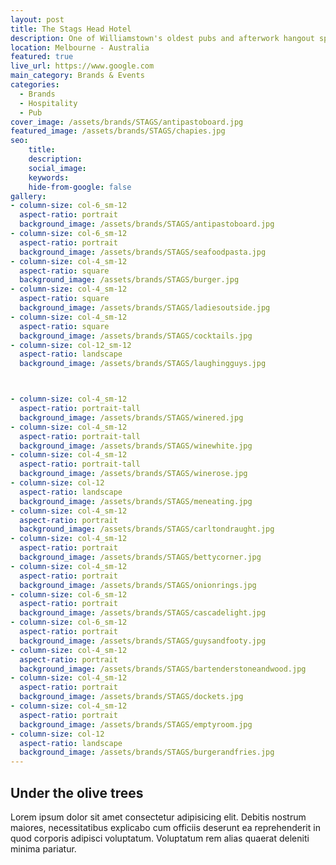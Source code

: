 ```yaml
---
layout: post
title: The Stags Head Hotel
description: One of Williamstown's oldest pubs and afterwork hangout spot for locals
location: Melbourne - Australia
featured: true
live_url: https://www.google.com
main_category: Brands & Events
categories:
  - Brands
  - Hospitality
  - Pub
cover_image: /assets/brands/STAGS/antipastoboard.jpg
featured_image: /assets/brands/STAGS/chapies.jpg
seo:
    title:
    description:
    social_image:
    keywords:
    hide-from-google: false 
gallery:
- column-size: col-6_sm-12
  aspect-ratio: portrait
  background_image: /assets/brands/STAGS/antipastoboard.jpg
- column-size: col-6_sm-12
  aspect-ratio: portrait
  background_image: /assets/brands/STAGS/seafoodpasta.jpg
- column-size: col-4_sm-12
  aspect-ratio: square
  background_image: /assets/brands/STAGS/burger.jpg
- column-size: col-4_sm-12
  aspect-ratio: square
  background_image: /assets/brands/STAGS/ladiesoutside.jpg
- column-size: col-4_sm-12
  aspect-ratio: square
  background_image: /assets/brands/STAGS/cocktails.jpg
- column-size: col-12_sm-12
  aspect-ratio: landscape
  background_image: /assets/brands/STAGS/laughingguys.jpg



- column-size: col-4_sm-12
  aspect-ratio: portrait-tall
  background_image: /assets/brands/STAGS/winered.jpg
- column-size: col-4_sm-12
  aspect-ratio: portrait-tall
  background_image: /assets/brands/STAGS/winewhite.jpg
- column-size: col-4_sm-12
  aspect-ratio: portrait-tall
  background_image: /assets/brands/STAGS/winerose.jpg
- column-size: col-12
  aspect-ratio: landscape
  background_image: /assets/brands/STAGS/meneating.jpg
- column-size: col-4_sm-12
  aspect-ratio: portrait
  background_image: /assets/brands/STAGS/carltondraught.jpg
- column-size: col-4_sm-12
  aspect-ratio: portrait
  background_image: /assets/brands/STAGS/bettycorner.jpg
- column-size: col-4_sm-12
  aspect-ratio: portrait
  background_image: /assets/brands/STAGS/onionrings.jpg
- column-size: col-6_sm-12
  aspect-ratio: portrait
  background_image: /assets/brands/STAGS/cascadelight.jpg
- column-size: col-6_sm-12
  aspect-ratio: portrait
  background_image: /assets/brands/STAGS/guysandfooty.jpg
- column-size: col-4_sm-12
  aspect-ratio: portrait
  background_image: /assets/brands/STAGS/bartenderstoneandwood.jpg
- column-size: col-4_sm-12
  aspect-ratio: portrait
  background_image: /assets/brands/STAGS/dockets.jpg
- column-size: col-4_sm-12
  aspect-ratio: portrait
  background_image: /assets/brands/STAGS/emptyroom.jpg
- column-size: col-12
  aspect-ratio: landscape
  background_image: /assets/brands/STAGS/burgerandfries.jpg
---
```


## Under the olive trees

Lorem ipsum dolor sit amet consectetur adipisicing elit. Debitis nostrum maiores, necessitatibus explicabo cum officiis deserunt ea reprehenderit in quod corporis adipisci voluptatum. Voluptatum rem alias quaerat deleniti minima pariatur.


